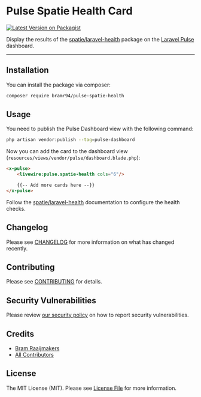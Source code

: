 # Pulse Spatie Health Card

[![Latest Version on Packagist](https://img.shields.io/packagist/v/bramr94/pulse-spatie-health.svg?style=flat-square)](https://packagist.org/packages/:vendor_slug/:package_slug)

Display the results of the [spatie/laravel-health](https://spatie.be/docs/laravel-health/v1/introduction) package on the [Laravel Pulse](https://pulse.laravel.com/) dashboard.

---
## Installation

You can install the package via composer:

```bash
composer require bramr94/pulse-spatie-health
```

## Usage

You need to publish the Pulse Dashboard view with the following command:

```bash
php artisan vendor:publish --tag=pulse-dashboard
```

Now you can add the card to the dashboard view (`resources/views/vendor/pulse/dashboard.blade.php`):

```html
<x-pulse>
    <livewire:pulse.spatie-health cols="6"/>

    {{-- Add more cards here --}}
</x-pulse>
```

Follow the [spatie/laravel-health](https://spatie.be/docs/laravel-health/v1/installation-setup) documentation to configure the health checks.

## Changelog

Please see [CHANGELOG](CHANGELOG.md) for more information on what has changed recently.

## Contributing

Please see [CONTRIBUTING](https://github.com/spatie/.github/blob/main/CONTRIBUTING.md) for details.

## Security Vulnerabilities

Please review [our security policy](../../security/policy) on how to report security vulnerabilities.

## Credits

- [Bram Raaijmakers](https://github.com/bramr94)
- [All Contributors](../../contributors)

## License

The MIT License (MIT). Please see [License File](LICENSE.md) for more information.
